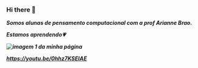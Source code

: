 ### Hi there 👋

<b><i>Somos alunas de pensamento computacional com a prof Arianne Brao.
  
Estamos aprendendo&#128151;
  
  <img src="https://www.purina-latam.com/sites/g/files/auxxlc391/files/styles/kraken_generic_max_width_960/public/2021-10/comunicacao-gatos.jpg?itok=YRou6r1C" alt="imagem 1 da minha página">
 
<a>https://youtu.be/0hhz7KSEIAE
